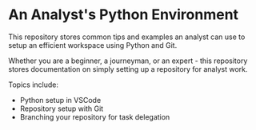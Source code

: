 # An Analyst's Python Environment

This repository stores common tips and examples an analyst can use to setup an efficient workspace using Python and Git.

Whether you are a beginner, a journeyman, or an expert - this repository stores documentation on simply setting up a repository for analyst work.

Topics include:

* Python setup in VSCode
* Repository setup with Git
* Branching your repository for task delegation